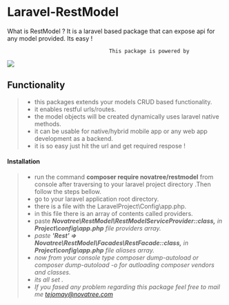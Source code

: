 Laravel-RestModel
===================
What is RestModel ? It is a laravel based package that can expose api for any model
provided. Its easy !

                                     This package is powered by

[![](http://www.novatree.com/sites/all/themes/novatree/logo.png)](https://nodesource.com/products/nsolid)


Functionality
-------------

> - this packages extends your models CRUD based functionality.
> - it enables restful urls/routes.
> - the model objects will be created dynamically uses laravel native methods.
> - it can be usable for native/hybrid mobile app or any web app development as a backend.
> - it is so easy just hit the url and get required respose !

#### <i class="icon-file"></i> Installation
>- run the command <strong>composer require novatree/restmodel</strong> from console after traversing to your laravel project directory .Then follow the steps bellow.
>- go to your laravel application root directory.
>- there is a file with the  LaravelProject\Config\app.php.
>- in this file there is an array of contents called providers.
>- paste <i class="icon-paste"> <strong> Novatree\RestModel\RestModelServiceProvider::class,</strong> in <strong>Project\config\app.php</strong> file providers array.
>- paste <i class="icon-paste"> <strong> 'Rest' => Novatree\RestModel\Facades\RestFacade::class,</strong> in <strong>Project\config\app.php</strong> file aliases array.
>- now from your console type composer dump-autoload or
  > composer dump-autoload -o for autloading composer vendors
  > and classes.
>- its all set .
>- If you fased any problem regarding this package feel free to mail me
> <i class="icon-mail"></i> tejomay@novatree.com



